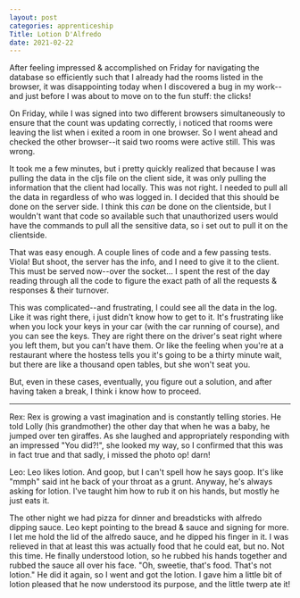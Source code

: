 ```yaml
---
layout: post 
categories: apprenticeship
Title: Lotion D'Alfredo
date: 2021-02-22
---
```


After feeling impressed & accomplished on Friday for navigating the database so efficiently such that
I already had the rooms listed in the browser, it was disappointing today when I discovered a bug
in my work--and just before I was about to move on to the fun stuff: the clicks!  

On Friday, while I was signed into two different browsers simultaneously to ensure that the count
was updating correctly, i noticed that rooms were leaving the list when i exited a room in one browser.
So I went ahead and checked the other browser--it said two rooms were active still.  This was wrong.

It took me a few minutes, but i pretty quickly realized that because I was pulling the data in
the cljs file on the client side, it was only pulling the information that the client had locally.
This was not right.  I needed to pull all the data in regardless of who was logged in.  I decided
that this should be done on the server side.  I think this *can* be done on the clientside, but I wouldn't
want that code so available such that unauthorized users would have the commands to pull all the sensitive
data, so i set out to pull it on the clientside.  

That was easy enough.  A couple lines of code and a few passing tests.  Viola!  But shoot, the server has the
info, and I need to give it to the client.  This must be served now--over the socket...  I spent the rest of the day
reading through all the code to figure the exact path of all the requests & responses & their turnover.

This was complicated--and frustrating, I could see all the data in the log.  Like it was right there, i just didn't know
how to get to it.  It's frustrating like when you lock your keys in your car (with the car running of course), and
you can see the keys.  They are right there on the driver's seat right where you left them, but you can't have them.  Or like
the feeling when you're at a restaurant where the hostess tells you it's going to be a thirty minute wait, but there are
like a thousand open tables, but she won't seat you.  

But, even in these cases, eventually, you figure out a solution, and after having taken a break, I think i know how to proceed.

***

Rex:
Rex is growing a vast imagination and is constantly telling stories.  He told Lolly (his grandmother)
the other day that when he was a baby, he jumped over ten giraffes.  As she laughed and appropriately responding with an
 impressed "You did?!", she looked my way, so I confirmed that this was in fact true and that sadly, i missed the photo op!
 darn!

Leo:
Leo likes lotion.  And goop, but I can't spell how he says goop.  It's like "mmph" said int he back of your throat as a grunt.
Anyway, he's always asking for lotion.  I've taught him how to rub it on his hands, but mostly he just eats it.  

The other night we had pizza for dinner and breadsticks with alfredo dipping sauce.  Leo kept pointing to the bread & sauce
and signing for more.  I let me hold the lid of the alfredo sauce, and he dipped his finger in it.  I was relieved in that
at least this was actually food that he could eat, but no.  Not this time.  He finally understood lotion, so he rubbed his hands
together and rubbed the sauce all over his face.  "Oh, sweetie, that's food.  That's not lotion."  He did it again, so I went and
got the lotion.  I gave him a little bit of lotion pleased that he now understood its purpose, and the little twerp ate it!